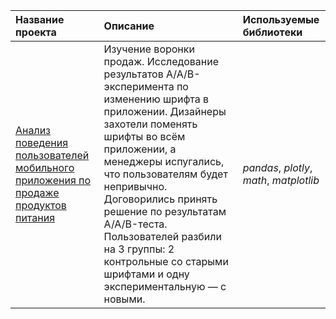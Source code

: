 | Название проекта | Описание | Используемые библиотеки | 
| :---------------------- | :---------------------- | :---------------------- |
| [Анализ поведения пользователей мобильного приложения по продаже продуктов питания](https://github.com/novad25/yandex_practikum_projects/blob/main/8.%20Как%20рассказать%20историю%20с%20помощью%20данных/8_cafe.ipynb) | Изучение воронки продаж. Исследование результатов A/A/B-эксперимента по изменению шрифта в приложении. Дизайнеры захотели поменять шрифты во всём приложении, а менеджеры испугались, что пользователям будет непривычно. Договорились принять решение по результатам A/A/B-теста. Пользователей разбили на 3 группы: 2 контрольные со старыми шрифтами и одну экспериментальную — с новыми.| *pandas*, *plotly*, *math*, *matplotlib*|
